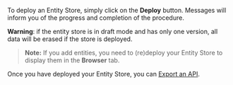To deploy an Entity Store, simply click on the **Deploy** button. Messages will inform you of the progress and completion of the procedure.

**Warning**: if the entity store is in draft mode and has only one version, all data will be erased if the store is deployed.

> **Note:** If you add entities, you need to (re)deploy your Entity Store to display them in the **Browser** tab.

Once you have deployed your Entity Store, you can [Export an API](technical-resources/apispark/guide/create/overview "Export an API").
